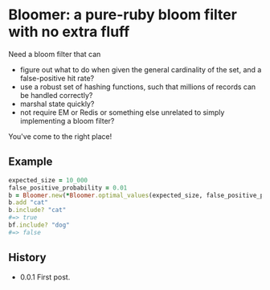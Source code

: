 # Bloomer: a pure-ruby bloom filter with no extra fluff

Need a bloom filter that can

* figure out what to do when given the general cardinality of the set, and a false-positive hit rate?
* use a robust set of hashing functions, such that millions of records can be handled correctly?
* marshal state quickly?
* not require EM or Redis or something else unrelated to simply implementing a bloom filter?

You've come to the right place!

## Example

```ruby
expected_size = 10_000
false_positive_probability = 0.01
b = Bloomer.new(*Bloomer.optimal_values(expected_size, false_positive_probability))
b.add "cat"
b.include? "cat"
#=> true
bf.include? "dog"
#=> false
```

## History

* 0.0.1 First post.


